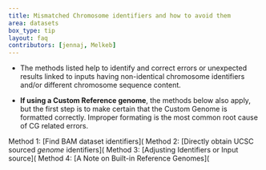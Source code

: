 ```yaml
---
title: Mismatched Chromosome identifiers and how to avoid them
area: datasets
box_type: tip
layout: faq
contributors: [jennaj, Melkeb]
---
```



- The methods listed help to identify and correct errors or unexpected results linked to inputs having non-identical chromosome identifiers and/or different chromosome sequence content.

- **If using a Custom Reference genome**, the methods below also apply, but the first step is to make certain that the Custom Genome is formatted correctly. Improper formating is the most common root cause of CG related errors.

Method 1: [Find BAM dataset identifiers](
Method 2: [Directly obtain UCSC sourced *genome* identifiers](
Method 3: [Adjusting Identifiers or Input source](
Method 4: [A Note on Built-in Reference Genomes](
